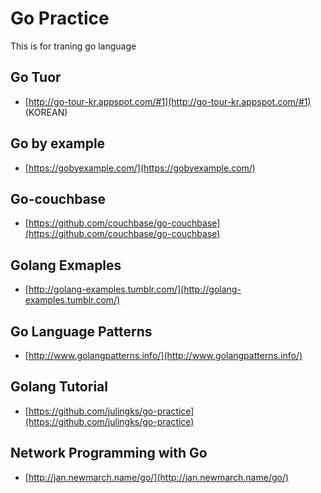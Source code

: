 # Go Practice

This is for traning go language

## Go Tuor
* [http://go-tour-kr.appspot.com/#1](http://go-tour-kr.appspot.com/#1)  (KOREAN)

## Go by example

* [https://gobyexample.com/](https://gobyexample.com/)

## Go-couchbase

* [https://github.com/couchbase/go-couchbase](https://github.com/couchbase/go-couchbase)

## Golang Exmaples 

* [http://golang-examples.tumblr.com/](http://golang-examples.tumblr.com/)

## Go Language Patterns

* [http://www.golangpatterns.info/](http://www.golangpatterns.info/)

## Golang Tutorial 

* [https://github.com/julingks/go-practice](https://github.com/julingks/go-practice)

## Network Programming with Go
* [http://jan.newmarch.name/go/](http://jan.newmarch.name/go/)



